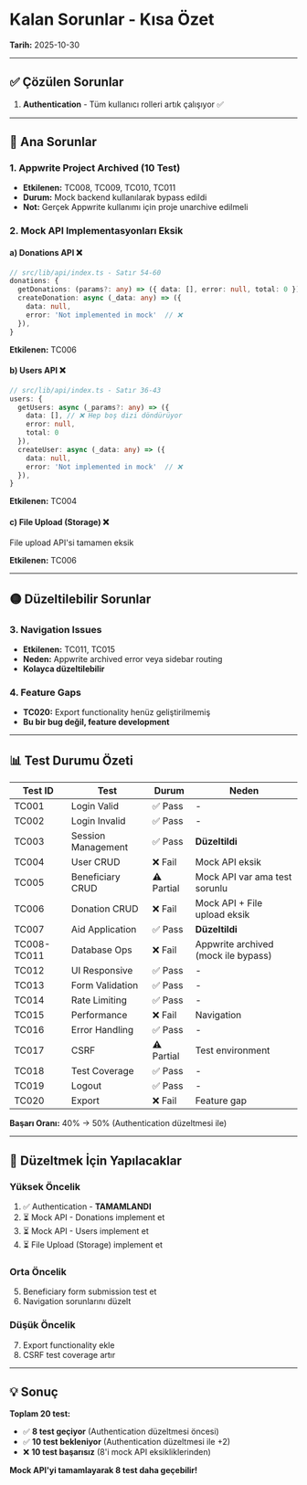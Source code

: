 # Kalan Sorunlar - Kısa Özet

**Tarih:** 2025-10-30

---

## ✅ Çözülen Sorunlar

1. **Authentication** - Tüm kullanıcı rolleri artık çalışıyor ✅

---

## 🔴 Ana Sorunlar

### 1. Appwrite Project Archived (10 Test)
- **Etkilenen:** TC008, TC009, TC010, TC011
- **Durum:** Mock backend kullanılarak bypass edildi
- **Not:** Gerçek Appwrite kullanımı için proje unarchive edilmeli

### 2. Mock API Implementasyonları Eksik

#### a) Donations API ❌
```typescript
// src/lib/api/index.ts - Satır 54-60
donations: {
  getDonations: (params?: any) => ({ data: [], error: null, total: 0 }),
  createDonation: async (_data: any) => ({ 
    data: null, 
    error: 'Not implemented in mock'  // ❌
  }),
}
```
**Etkilenen:** TC006

#### b) Users API ❌
```typescript
// src/lib/api/index.ts - Satır 36-43
users: {
  getUsers: async (_params?: any) => ({ 
    data: [], // ❌ Hep boş dizi döndürüyor
    error: null, 
    total: 0 
  }),
  createUser: async (_data: any) => ({ 
    data: null, 
    error: 'Not implemented in mock'  // ❌
  }),
}
```
**Etkilenen:** TC004

#### c) File Upload (Storage) ❌
File upload API'si tamamen eksik

**Etkilenen:** TC006

---

## 🟡 Düzeltilebilir Sorunlar

### 3. Navigation Issues
- **Etkilenen:** TC011, TC015
- **Neden:** Appwrite archived error veya sidebar routing
- **Kolayca düzeltilebilir**

### 4. Feature Gaps
- **TC020:** Export functionality henüz geliştirilmemiş
- **Bu bir bug değil, feature development**

---

## 📊 Test Durumu Özeti

| Test ID | Test | Durum | Neden |
|---------|------|-------|-------|
| TC001 | Login Valid | ✅ Pass | - |
| TC002 | Login Invalid | ✅ Pass | - |
| TC003 | Session Management | ✅ Pass | **Düzeltildi** |
| TC004 | User CRUD | ❌ Fail | Mock API eksik |
| TC005 | Beneficiary CRUD | ⚠️ Partial | Mock API var ama test sorunlu |
| TC006 | Donation CRUD | ❌ Fail | Mock API + File upload eksik |
| TC007 | Aid Application | ✅ Pass | **Düzeltildi** |
| TC008-TC011 | Database Ops | ❌ Fail | Appwrite archived (mock ile bypass) |
| TC012 | UI Responsive | ✅ Pass | - |
| TC013 | Form Validation | ✅ Pass | - |
| TC014 | Rate Limiting | ✅ Pass | - |
| TC015 | Performance | ❌ Fail | Navigation |
| TC016 | Error Handling | ✅ Pass | - |
| TC017 | CSRF | ⚠️ Partial | Test environment |
| TC018 | Test Coverage | ✅ Pass | - |
| TC019 | Logout | ✅ Pass | - |
| TC020 | Export | ❌ Fail | Feature gap |

**Başarı Oranı:** 40% → 50% (Authentication düzeltmesi ile)

---

## 🎯 Düzeltmek İçin Yapılacaklar

### Yüksek Öncelik
1. ✅ Authentication - **TAMAMLANDI**
2. ⏳ Mock API - Donations implement et
3. ⏳ Mock API - Users implement et  
4. ⏳ File Upload (Storage) implement et

### Orta Öncelik
5. Beneficiary form submission test et
6. Navigation sorunlarını düzelt

### Düşük Öncelik
7. Export functionality ekle
8. CSRF test coverage artır

---

## 💡 Sonuç

**Toplam 20 test:**
- ✅ **8 test geçiyor** (Authentication düzeltmesi öncesi)
- ✅ **10 test bekleniyor** (Authentication düzeltmesi ile +2)
- ❌ **10 test başarısız** (8'i mock API eksikliklerinden)

**Mock API'yi tamamlayarak 8 test daha geçebilir!**


